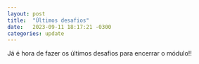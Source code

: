 ```yaml
---
layout: post
title:  "Últimos desafios"
date:   2023-09-11 18:17:21 -0300
categories: update
---
```

Já é hora de fazer os últimos desafios para encerrar o módulo!!